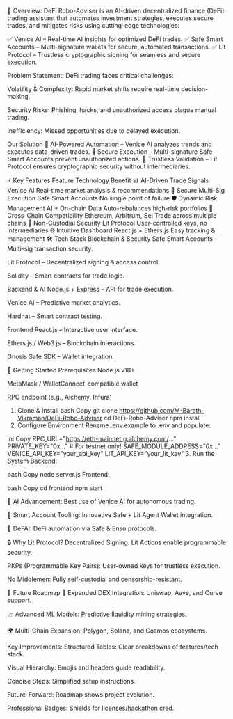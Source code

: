 📜 Overview:
DeFi Robo-Adviser is an AI-driven decentralized finance (DeFi) trading assistant that automates investment strategies, executes secure trades, and mitigates risks using cutting-edge technologies:

✅ Venice AI – Real-time AI insights for optimized DeFi trades.
✅ Safe Smart Accounts – Multi-signature wallets for secure, automated transactions.
✅ Lit Protocol – Trustless cryptographic signing for seamless and secure execution.

Problem Statement:
DeFi trading faces critical challenges:

Volatility & Complexity: Rapid market shifts require real-time decision-making.

Security Risks: Phishing, hacks, and unauthorized access plague manual trading.

Inefficiency: Missed opportunities due to delayed execution.

Our Solution
🔹 AI-Powered Automation – Venice AI analyzes trends and executes data-driven trades.
🔹 Secure Execution – Multi-signature Safe Smart Accounts prevent unauthorized actions.
🔹 Trustless Validation – Lit Protocol ensures cryptographic security without intermediaries.

⚡ Key Features
Feature Technology Benefit
📊 AI-Driven Trade Signals Venice AI Real-time market analysis & recommendations
🔐 Secure Multi-Sig Execution Safe Smart Accounts No single point of failure
🛡️ Dynamic Risk Management AI + On-chain Data Auto-rebalances high-risk portfolios
🔗 Cross-Chain Compatibility Ethereum, Arbitrum, Sei Trade across multiple chains
🔑 Non-Custodial Security Lit Protocol User-controlled keys, no intermediaries
🌐 Intuitive Dashboard React.js + Ethers.js Easy tracking & management
🛠️ Tech Stack
Blockchain & Security
Safe Smart Accounts – Multi-sig transaction security.

Lit Protocol – Decentralized signing & access control.

Solidity – Smart contracts for trade logic.

Backend & AI
Node.js + Express – API for trade execution.

Venice AI – Predictive market analytics.

Hardhat – Smart contract testing.

Frontend
React.js – Interactive user interface.

Ethers.js / Web3.js – Blockchain interactions.

Gnosis Safe SDK – Wallet integration.

🚀 Getting Started
Prerequisites
Node.js v18+

MetaMask / WalletConnect-compatible wallet

RPC endpoint (e.g., Alchemy, Infura)

1. Clone & Install
   bash
   Copy
   git clone https://github.com/M-Barath-Vikraman/DeFi-Robo-Adviser
   cd DeFi-Robo-Adviser
   npm install
2. Configure Environment
   Rename .env.example to .env and populate:

ini
Copy
RPC_URL="https://eth-mainnet.g.alchemy.com/..."
PRIVATE_KEY="0x..." # For testnet only!
SAFE_MODULE_ADDRESS="0x..."
VENICE_API_KEY="your_api_key"
LIT_API_KEY="your_lit_key" 3. Run the System
Backend:

bash
Copy
node server.js
Frontend:

bash
Copy
cd frontend
npm start

🤖 AI Advancement: Best use of Venice AI for autonomous trading.

🔐 Smart Account Tooling: Innovative Safe + Lit Agent Wallet integration.

🔄 DeFAI: DeFi automation via Safe & Enso protocols.

🔒 Why Lit Protocol?
Decentralized Signing: Lit Actions enable programmable security.

PKPs (Programmable Key Pairs): User-owned keys for trustless execution.

No Middlemen: Fully self-custodial and censorship-resistant.

🌟 Future Roadmap
🔄 Expanded DEX Integration: Uniswap, Aave, and Curve support.

📈 Advanced ML Models: Predictive liquidity mining strategies.

🌍 Multi-Chain Expansion: Polygon, Solana, and Cosmos ecosystems.

Key Improvements:
Structured Tables: Clear breakdowns of features/tech stack.

Visual Hierarchy: Emojis and headers guide readability.

Concise Steps: Simplified setup instructions.

Future-Forward: Roadmap shows project evolution.

Professional Badges: Shields for licenses/hackathon cred.
